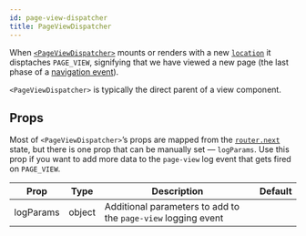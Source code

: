 ```yaml
---
id: page-view-dispatcher
title: PageViewDispatcher
---
```


When [`<PageViewDispatcher>`](https://github.com/birchbox/bernard_black/blob/develop/src/components/Routing/PageViewDispatcher/index.js) mounts or renders with a new [`location`](guides/routing/router-redux-state.md#location) it disptaches `PAGE_VIEW`, signifying that we have viewed a new page (the last phase of a [navigation event](guides/routing/the-navigation-event.md)).

`<PageViewDispatcher>` is typically the direct parent of a view component.

## Props

Most of `<PageViewDispatcher>`’s props are mapped from the [`router.next`](guides/routing/router-redux-state.md#routernext) state, but there is one prop that can be manually set — `logParams`. Use this prop if you want to add more data to the `page-view` log event that gets fired on `PAGE_VIEW`.

Prop|Type|Description|Default
---|---|---|---
logParams|object|Additional parameters to add to the `page-view` logging event|
